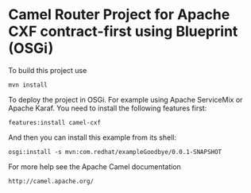Camel Router Project for Apache CXF contract-first using Blueprint (OSGi)
=========================================================================

To build this project use

    mvn install

To deploy the project in OSGi. For example using Apache ServiceMix
or Apache Karaf. You need to install the following features first:

    features:install camel-cxf

And then you can install this example from its shell:

    osgi:install -s mvn:com.redhat/exampleGoodbye/0.0.1-SNAPSHOT

For more help see the Apache Camel documentation

    http://camel.apache.org/

